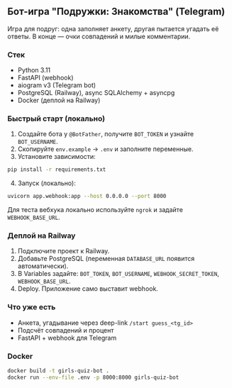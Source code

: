 ## Бот-игра "Подружки: Знакомства" (Telegram)

Игра для подруг: одна заполняет анкету, другая пытается угадать её ответы. В конце — очки совпадений и милые комментарии.

### Стек
- Python 3.11
- FastAPI (webhook)
- aiogram v3 (Telegram bot)
- PostgreSQL (Railway), async SQLAlchemy + asyncpg
- Docker (деплой на Railway)

### Быстрый старт (локально)
1. Создайте бота у `@BotFather`, получите `BOT_TOKEN` и узнайте `BOT_USERNAME`.
2. Скопируйте `env.example` → `.env` и заполните переменные.
3. Установите зависимости:
```bash
pip install -r requirements.txt
```
4. Запуск (локально):
```bash
uvicorn app.webhook:app --host 0.0.0.0 --port 8000
```
Для теста вебхука локально используйте `ngrok` и задайте `WEBHOOK_BASE_URL`.

### Деплой на Railway
1. Подключите проект к Railway.
2. Добавьте PostgreSQL (переменная `DATABASE_URL` появится автоматически).
3. В Variables задайте: `BOT_TOKEN`, `BOT_USERNAME`, `WEBHOOK_SECRET_TOKEN`, `WEBHOOK_BASE_URL`.
4. Deploy. Приложение само выставит webhook.

### Что уже есть
- Анкета, угадывание через deep-link `/start guess_<tg_id>`
- Подсчёт совпадений и процент
- FastAPI + webhook для Telegram

### Docker
```bash
docker build -t girls-quiz-bot .
docker run --env-file .env -p 8000:8000 girls-quiz-bot
```
